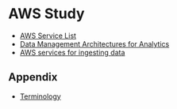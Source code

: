 # AWS Study
- [AWS Service List](./docs/service_list.md)
- [Data Management Architectures for Analytics](./docs/data_management_architectures.md)
- [AWS services for ingesting data](./docs/data_ingestion.md)

## Appendix
- [Terminology](./docs/terminology.md)
